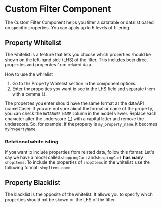 # Custom Filter Component

The Custom Filter Component helps you filter a datatable or datalist based on specific properties. You can apply up to 6 levels of filtering.

## Property Whitelist

The whitelist is a feature that lets you choose which properties should be shown on the left-hand side (LHS) of the filter. This includes both direct properties and properties from related data.

How to use the whitelist

1. Go to the Property Whitelist section in the component options.
2. Enter the properties you want to see in the LHS field and separate them with a comma (,).

The properties you enter should have the same format as the dataAPI (camelCase). If you are not sure about the format or name of the property, you can check the `DATABASE NAME` column in the model viewer. Replace each character after the underscore (_) with a capital letter and remove the underscore. So, for example: if the property is `my_property_name`, it becomes `myPropertyName`.

### Relational whitelisting

If you want to include properties from related data, follow this format:
Let's say we have a model called `shoppingCart` and`shoppingCart` **has many** `shopItems`. To include the properties of `shopItems` in the whitelist, use the following format:
`shopItems.name`

## Property Blacklist

The blacklist is the opposite of the whitelist. It allows you to specify which properties should not be shown on the LHS of the filter.